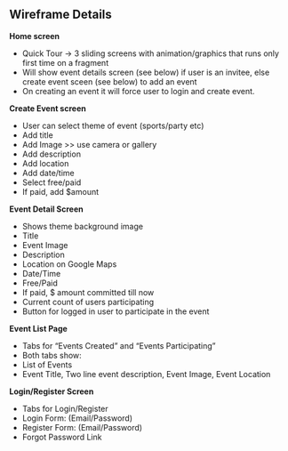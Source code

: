## Wireframe Details


**Home screen**

- Quick Tour -> 3 sliding screens with animation/graphics that runs only first time on a fragment
- Will show event details screen (see below) if user is an invitee, else create event sceen (see below) to add an event
- On creating an event it will force user to login and create event.

**Create Event screen**

- User can select theme of event (sports/party etc)
- Add title
- Add Image >> use camera or gallery
- Add description
- Add location
- Add date/time
- Select free/paid
- If paid, add $amount

**Event Detail Screen**

- Shows theme background image 
- Title
- Event Image
- Description
- Location on Google Maps
- Date/Time
- Free/Paid
- If paid, $ amount committed till now
- Current count of users participating
- Button for logged in user to participate in the event

**Event List Page**

- Tabs for “Events Created” and “Events Participating”
- Both tabs show:
 - List of Events
 - Event Title, Two line event description, Event Image, Event Location

**Login/Register Screen**

- Tabs for Login/Register
 - Login Form: (Email/Password)
 - Register Form: (Email/Password)
 - Forgot Password Link
